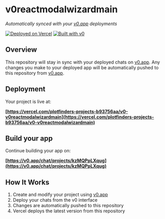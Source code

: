 # v0reactmodalwizardmain

*Automatically synced with your [v0.app](https://v0.app) deployments*

[![Deployed on Vercel](https://img.shields.io/badge/Deployed%20on-Vercel-black?style=for-the-badge&logo=vercel)](https://vercel.com/plotfinders-projects-b93756aa/v0-v0reactmodalwizardmain)
[![Built with v0](https://img.shields.io/badge/Built%20with-v0.app-black?style=for-the-badge)](https://v0.app/chat/projects/kzMQPpLXqug)

## Overview

This repository will stay in sync with your deployed chats on [v0.app](https://v0.app).
Any changes you make to your deployed app will be automatically pushed to this repository from [v0.app](https://v0.app).

## Deployment

Your project is live at:

**[https://vercel.com/plotfinders-projects-b93756aa/v0-v0reactmodalwizardmain](https://vercel.com/plotfinders-projects-b93756aa/v0-v0reactmodalwizardmain)**

## Build your app

Continue building your app on:

**[https://v0.app/chat/projects/kzMQPpLXqug](https://v0.app/chat/projects/kzMQPpLXqug)**

## How It Works

1. Create and modify your project using [v0.app](https://v0.app)
2. Deploy your chats from the v0 interface
3. Changes are automatically pushed to this repository
4. Vercel deploys the latest version from this repository